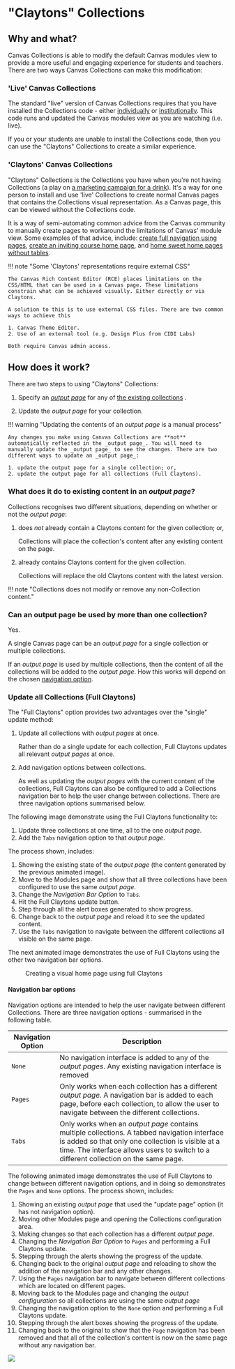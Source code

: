 # "Claytons" Collections

## Why and what?

Canvas Collections is able to modify the default Canvas modules view to provide a more useful and engaging experience for students and teachers. There are two ways Canvas Collections can make this modification:

### 'Live' Canvas Collections

The standard "live" version of Canvas Collections requires that you have installed the Collections code - either [individually](../../../../getting-started/install/individual.md) or [institutionally](../../../../getting-started/install/institutional.md). This code runs and updated the Canvas modules view as you are watching (i.e. live). 

If you or your students are unable to install the Collections code, then you can use the "Claytons" Collections to create a similar experience.

### 'Claytons' Canvas Collections

"Claytons" Collections is the Collections you have when you're not having Collections (a play on [a marketing campaign for a drink](https://en.wikipedia.org/wiki/Claytons)). It's a way for one person to install and use 'live' Collections to create normal Canvas pages that contains the Collections visual representation. As a Canvas page, this can be viewed without the Collections code.

It is a way of semi-automating common advice from the Canvas community to manually create pages to workaround the limitations of Canvas' module view. Some examples of that advice, include: [create full navigation using pages](http://lisahistory.net/wordpress/2020/06/working-against-canvas-three-tips/), [create an inviting course home page](https://community.canvaslms.com/t5/Canvas-Instructional-Designer/Creating-an-inviting-course-home-page/ba-p/267236), and [home sweet home pages without tables](https://community.canvaslms.com/t5/Canvas-Instructional-Designer/Home-Sweet-Homepages-without-Tables/ba-p/275079).

!!! note "Some 'Claytons' representations require external CSS"

    The Canvas Rich Content Editor (RCE) places limitations on the CSS/HTML that can be used in a Canvas page. These limitations constrain what can be achieved visually. Either directly or via Claytons.

    A solution to this is to use external CSS files. There are two common ways to achieve this

    1. Canvas Theme Editor.
    2. Use of an external tool (e.g. Design Plus from CIDI Labs)

    Both require Canvas admin access.



## How does it work? 

There are two steps to using "Claytons" Collections:

1. Specify an  [_output page_](../../collections/existing-collections.md#output-page) for any of [the existing collections](../../collections/existing-collections.md) .

2. Update the _output page_ for your collection.

!!! warning "Updating the contents of an _output page_ is a manual process"

    Any changes you make using Canvas Collections are **not** automatically reflected in the _output page_. You will need to manually update the _output page_ to see the changes. There are two different ways to update an _output page_: 
    
    1. update the output page for a single collection; or, 
    2. update the output page for all collections (Full Claytons).

### What does it do to existing content in an _output page_?

Collections recognises two different situations, depending on whether or not the _output page_:

1. does _not_ already contain a Claytons content for the given collection; or,

    Collections will place the collection's content after any existing content on the page. 
2. already contains Claytons content for the given collection. 

    Collections will replace the old Claytons content with the latest version.

!!! note "Collections does not modify or remove any non-Collection content." 

### Can an output page be used by more than one collection?

Yes.

A single Canvas page can be an _output page_ for a single collection or multiple collections.

If an _output page_ is used by multiple collections, then the content of all the collections will be added to the _output page_. How this works will depend on the chosen [navigation option](../../collections/full-claytons.md#navigation-options).


### Update all Collections (Full Claytons)

The "Full Claytons" option provides two advantages over the "single" update method:

1. Update all collections with _output pages_ at once.

    Rather than do a single update for each collection, Full Claytons updates all relevant _output pages_ at once.
	
2. Add navigation options between collections.

    As well as updating the _output pages_ with the current content of the collections, Full Claytons can also be configured to add a Collections navigation bar to help the user change between collections. There are three navigation options summarised below.

The following image demonstrate using the Full Claytons functionality to: 

1. Update three collections at one time, all to the one _output page_.
2. Add the `Tabs` navigation option to that _output page_.

The process shown, includes:

1. Showing the existing state of the _output page_ (the content generated by the previous animated image).
2. Move to the Modules page and show that all three collections have been configured to use the same _output page_.
3. Change the _Navigation Bar Option_ to `Tabs`.
4. Hit the Full Claytons update button.
5. Step through all the alert boxes generated to show progress.
6. Change back to the _output page_ and reload it to see the updated content.
7. Use the `Tabs` navigation to navigate between the different collections all visible on the same page.

The next animated image demonstrates the use of Full Claytons using the other two navigation bar options.


<figure markdown>
<figcaption>Creating a visual home page using full Claytons</figcaption>
<sl-animated-image src="../pics/animatedFullClaytons.gif" alt="Creating a visual home page using full Claytons" />
</figure>

#### Navigation bar options

Navigation options are intended to help the user navigate between different Collections. There are three navigation options - summarised in the following table.

| Navigation Option | Description |
| --- | --- |
| `None` | No navigation interface is added to any of the _output pages_. Any existing navigation interface is removed |
| `Pages` | Only works when each collection has a different _output page_. A navigation bar is added to each page, before each collection, to allow the user to navigate between the different collections. |
| `Tabs` | Only works when an _output page_ contains multiple collections. A tabbed navigation interface is added so that only one collection is visible at a time. The interface allows users to switch to a different collection on the same page. |

The following animated image demonstrates the use of Full Claytons to change between different navigation options, and in doing so demonstrates the `Pages` and `None` options. The process shown, includes:

1. Showing an existing _output page_ that used the "update page" option (it has not navigation option).
2. Moving other Modules page and opening the Collections configuration area.
3. Making changes so that each collection has a different _output page_.
4. Changing the _Navigation Bar Option_ to `Pages` and performing a Full Claytons update.
5. Stepping through the alerts showing the progress of the update.
6. Changing back to the original _output page_ and reloading to show the addition of the navigation bar and any other changes.
7. Using the `Pages` navigation bar to navigate between different collections which are located on different pages.
8. Moving back to the Modules page and changing the _output configuration_ so all collections are using the same _output page_
9. Changing the navigation option to the `None` option and performing a Full Claytons update.
10. Stepping through the alert boxes showing the progress of the update.
11. Changing back to the original to show that the `Page` navigation has been removed and that all of the collection's content is now on the same page without any navigation bar.

![](pics/animatedPagesNone.gif)